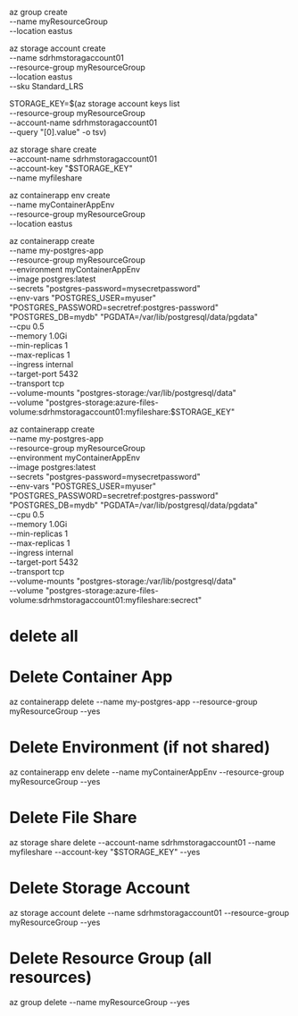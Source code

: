 az group create \
  --name myResourceGroup \
  --location eastus

az storage account create \
  --name sdrhmstoragaccount01 \
  --resource-group myResourceGroup \
  --location eastus \
  --sku Standard_LRS

STORAGE_KEY=$(az storage account keys list \
  --resource-group myResourceGroup \
  --account-name sdrhmstoragaccount01 \
  --query "[0].value" -o tsv)

az storage share create \
  --account-name sdrhmstoragaccount01 \
  --account-key "$STORAGE_KEY" \
  --name myfileshare

az containerapp env create \
  --name myContainerAppEnv \
  --resource-group myResourceGroup \
  --location eastus

az containerapp create \
  --name my-postgres-app \
  --resource-group myResourceGroup \
  --environment myContainerAppEnv \
  --image postgres:latest \
  --secrets "postgres-password=mysecretpassword" \
  --env-vars "POSTGRES_USER=myuser" "POSTGRES_PASSWORD=secretref:postgres-password" "POSTGRES_DB=mydb" "PGDATA=/var/lib/postgresql/data/pgdata" \
  --cpu 0.5 \
  --memory 1.0Gi \
  --min-replicas 1 \
  --max-replicas 1 \
  --ingress internal \
  --target-port 5432 \
  --transport tcp \
  --volume-mounts "postgres-storage:/var/lib/postgresql/data" \
  --volume "postgres-storage:azure-files-volume:sdrhmstoragaccount01:myfileshare:$STORAGE_KEY"

az containerapp create \
  --name my-postgres-app \
  --resource-group myResourceGroup \
  --environment myContainerAppEnv \
  --image postgres:latest \
  --secrets "postgres-password=mysecretpassword" \
  --env-vars "POSTGRES_USER=myuser" "POSTGRES_PASSWORD=secretref:postgres-password" "POSTGRES_DB=mydb" "PGDATA=/var/lib/postgresql/data/pgdata" \
  --cpu 0.5 \
  --memory 1.0Gi \
  --min-replicas 1 \
  --max-replicas 1 \
  --ingress internal \
  --target-port 5432 \
  --transport tcp \
  --volume-mounts "postgres-storage:/var/lib/postgresql/data" \
  --volume "postgres-storage:azure-files-volume:sdrhmstoragaccount01:myfileshare:secrect"

  # delete all

  # Delete Container App
az containerapp delete --name my-postgres-app --resource-group myResourceGroup --yes

# Delete Environment (if not shared)
az containerapp env delete --name myContainerAppEnv --resource-group myResourceGroup --yes

# Delete File Share
az storage share delete --account-name sdrhmstoragaccount01 --name myfileshare --account-key "$STORAGE_KEY" --yes

# Delete Storage Account
az storage account delete --name sdrhmstoragaccount01 --resource-group myResourceGroup --yes

# Delete Resource Group (all resources)
az group delete --name myResourceGroup --yes